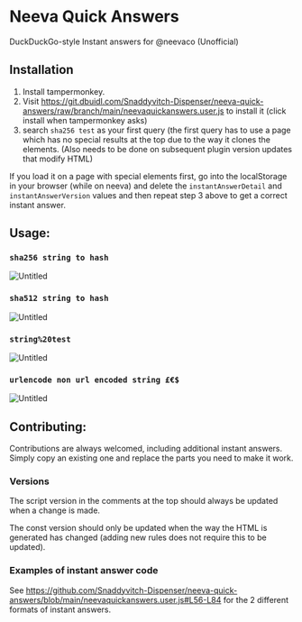# Neeva Quick Answers
DuckDuckGo-style Instant answers for @neevaco (Unofficial)

## Installation

1. Install tampermonkey.
2. Visit https://git.dbuidl.com/Snaddyvitch-Dispenser/neeva-quick-answers/raw/branch/main/neevaquickanswers.user.js to install it (click install when tampermonkey asks)
3. search `sha256 test` as your first query (the first query has to use a page which has no special results at the top due to the way it clones the elements. (Also needs to be done on subsequent plugin version updates that modify HTML)

If you load it on a page with special elements first, go into the localStorage in your browser (while on neeva) and delete the `instantAnswerDetail` and `instantAnswerVersion` values and then repeat step 3 above to get a correct instant answer.

## Usage:

### `sha256 string to hash`

![Untitled](https://user-images.githubusercontent.com/28988626/207709068-6e220ff2-3903-451a-93c5-5681e77af946.png)

### `sha512 string to hash`

![Untitled](https://user-images.githubusercontent.com/28988626/207709182-36f319e6-6c49-4df0-b5a6-03680481edc0.png)

### `string%20test`

![Untitled](https://user-images.githubusercontent.com/28988626/207709567-02ec6381-ad2c-465e-a8c2-5719ab63147b.png)

### `urlencode non url encoded string £€$`

![Untitled](https://user-images.githubusercontent.com/28988626/207709735-90fff518-c8fd-4a0e-aa7c-b014c84cfb37.png)

## Contributing:

Contributions are always welcomed, including additional instant answers. Simply copy an existing one and replace the parts you need to make it work.

### Versions

The script version in the comments at the top should always be updated when a change is made.

The const version should only be updated when the way the HTML is generated has changed (adding new rules does not require this to be updated).

### Examples of instant answer code

See https://github.com/Snaddyvitch-Dispenser/neeva-quick-answers/blob/main/neevaquickanswers.user.js#L56-L84 for the 2 different formats of instant answers.
